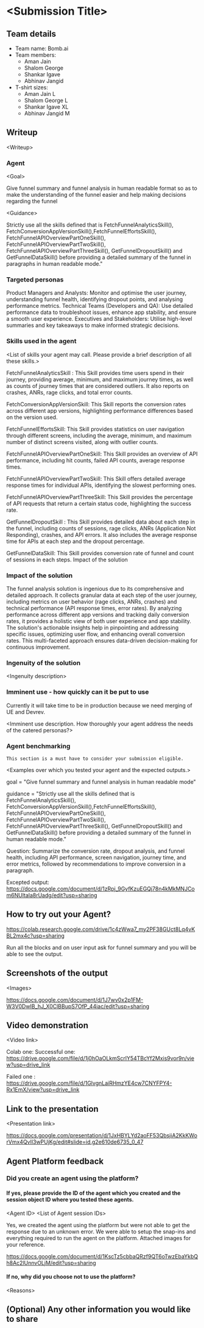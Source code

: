 # \<Submission Title\>

## Team details

- Team name: Bomb.ai
- Team members:
  - Aman Jain
  - Shalom George
  - Shankar Igave
  - Abhinav Jangid
- T-shirt sizes:
  - Aman Jain           L
  - Shalom George       L
  - Shankar Igave       XL             
  - Abhinav Jangid      M

## Writeup

\<Writeup\>

### Agent

\<Goal\>

Give funnel summary and funnel analysis in human readable format so as to make the understanding of the funnel easier and help making decisions regarding the funnel

\<Guidance\>

Strictly use all the skills defined that is FetchFunnelAnalyticsSkill(), FetchConversionAppVersionSkill(),FetchFunnelEffortsSkill(), FetchFunnelAPIOverviewPartOneSkill(), FetchFunnelAPIOverviewPartTwoSkill(), FetchFunnelAPIOverviewPartThreeSkill(), GetFunnelDropoutSkill() and GetFunnelDataSkill() before providing a detailed summary of the funnel in paragraphs in human readable mode."

### Targeted personas

Product Managers and Analysts: Monitor and optimise the user journey, understanding funnel health, identifying dropout points, and analysing performance metrics.
Technical Teams (Developers and QA): Use detailed performance data to troubleshoot issues, enhance app stability, and ensure a smooth user experience.
Executives and Stakeholders: Utilise high-level summaries and key takeaways to make informed strategic decisions.

### Skills used in the agent

\<List of skills your agent may call. Please provide a brief description of all these skills.\>

FetchFunnelAnalyticsSkill :  This Skill provides time users spend in their journey, providing average, minimum, and maximum journey times, as well as counts of journey times that are considered outliers. It also reports on crashes, ANRs, rage clicks, and total error counts.

FetchConversionAppVersionSkill: This Skill reports the conversion rates across different app versions, highlighting performance differences based on the version used.

FetchFunnelEffortsSkill: This Skill provides statistics on user navigation through different screens, including the average, minimum, and maximum number of distinct screens visited, along with outlier counts.

FetchFunnelAPIOverviewPartOneSkill: This Skill provides an overview of API performance, including hit counts, failed API counts, average response times.

FetchFunnelAPIOverviewPartTwoSkill: This Skill offers detailed average response times for individual APIs, identifying the slowest performing ones.

FetchFunnelAPIOverviewPartThreeSkill: This Skill provides the percentage of API requests that return a certain status code, highlighting the success rate.

GetFunnelDropoutSkill : This Skill provides detailed data about each step in the funnel, including counts of sessions, rage clicks, ANRs (Application Not Responding), crashes, and API errors. It also includes the average response time for APIs at each step and the dropout percentage.

GetFunnelDataSkill: This Skill provides conversion rate of funnel and count of sessions  in each steps.
Impact of the solution


### Impact of the solution

The funnel analysis solution is ingenious due to its comprehensive and detailed approach. It collects granular data at each step of the user journey, including metrics on user behavior (rage clicks, ANRs, crashes) and technical performance (API response times, error rates). By analyzing performance across different app versions and tracking daily conversion rates, it provides a holistic view of both user experience and app stability. The solution's actionable insights help in pinpointing and addressing specific issues, optimizing user flow, and enhancing overall conversion rates. This multi-faceted approach ensures data-driven decision-making for continuous improvement.

### Ingenuity of the solution 

\<Ingenuity description\>

### Imminent use - how quickly can it be put to use

Currently it will take time to be in production because we need merging of UE and Devrev.

\<Imminent use description. How thoroughly your agent address the needs of the catered personas?\>

### Agent benchmarking

`This section is a must have to consider your submission eligible.`

\<Examples over which you tested your agent and the expected outputs.\>

goal = "Give funnel summary and funnel analysis in human readable mode"

guidance = "Strictly use all the skills defined that is FetchFunnelAnalyticsSkill(), FetchConversionAppVersionSkill(),FetchFunnelEffortsSkill(), FetchFunnelAPIOverviewPartOneSkill(), FetchFunnelAPIOverviewPartTwoSkill(), FetchFunnelAPIOverviewPartThreeSkill(), GetFunnelDropoutSkill() and GetFunnelDataSkill() before providing a detailed summary of the funnel in human readable mode."

Question: Summarize the conversion rate, dropout analysis, and funnel health, including API performance, screen navigation, journey time, and error metrics, followed by recommendations to improve conversion in a paragraph.

Excepted output: 
https://docs.google.com/document/d/1zRpj_9GyfKzuEGQj78n4kMkMNJCom6NUltala8rUadg/edit?usp=sharing

## How to try out your Agent?

https://colab.research.google.com/drive/1c4zWwa7_my2PF38GUct8Lq4vKBL2mx4c?usp=sharing

Run all the blocks and on user input ask for funnel summary and you will be able to see the output.

## Screenshots of the output

\<Images\>

https://docs.google.com/document/d/1J7wv0x2p1FM-W3V0DwIB_hJ_X0ClBBupS7OfP_44iac/edit?usp=sharing

## Video demonstration

\<Video link\>

Colab one: Successful one: 
https://drive.google.com/file/d/1j0hOaOLkmScrlY54TBcYf2Mxis9vor9n/view?usp=drive_link

Failed one	: 
https://drive.google.com/file/d/1GlvgnLaiRHmzYE4cw7CNYFPY4-Rx1EmX/view?usp=drive_link

## Link to the presentation

\<Presentation link\>

https://docs.google.com/presentation/d/1JxHBYLYd2aoFF53QbsjiA2KkKWorVmx4QvlI3wPUjKg/edit#slide=id.g2e610de6735_0_47


## Agent Platform feedback

### Did you create an agent using the platform?

#### If yes, please provide the ID of the agent which you created and the session object ID where you tested these agents.
\<Agent ID\>
\<List of Agent session IDs\>

Yes, we created the agent using the platform but were not able to get the response due to an unknown error. We were able to setup the snap-ins and everything required to run the agent on the platform. 
Attached images for your reference. 

https://docs.google.com/document/d/1KscTz5cbbaQRzf9QT6oTwzEbaYkbQh8Ac2lUnnvOLjM/edit?usp=sharing

#### If no, why did you choose not to use the platform?
\<Reasons\>


## (Optional) Any other information you would like to share

